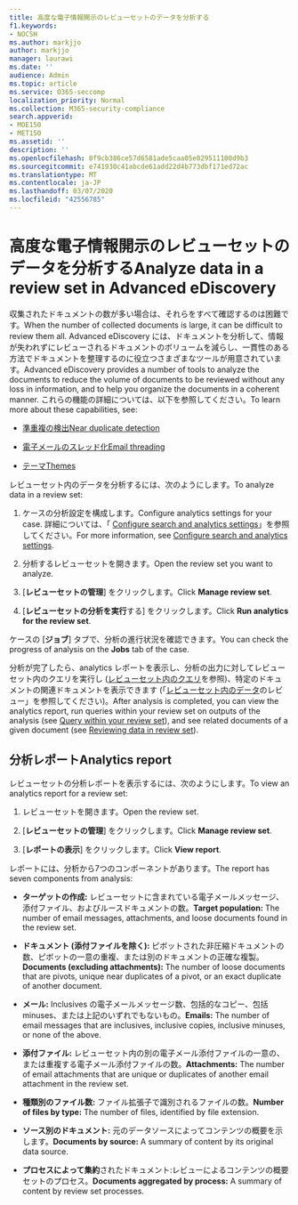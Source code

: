 ```yaml
---
title: 高度な電子情報開示のレビューセットのデータを分析する
f1.keywords:
- NOCSH
ms.author: markjjo
author: markjjo
manager: laurawi
ms.date: ''
audience: Admin
ms.topic: article
ms.service: O365-seccomp
localization_priority: Normal
ms.collection: M365-security-compliance
search.appverid:
- MOE150
- MET150
ms.assetid: ''
description: ''
ms.openlocfilehash: 0f9cb386ce57d6581ade5caa05e029511100d9b3
ms.sourcegitcommit: e741930c41abcde61add22d4b773dbf171ed72ac
ms.translationtype: MT
ms.contentlocale: ja-JP
ms.lasthandoff: 03/07/2020
ms.locfileid: "42556785"
---
```

# <a name="analyze-data-in-a-review-set-in-advanced-ediscovery"></a><span data-ttu-id="5661f-102">高度な電子情報開示のレビューセットのデータを分析する</span><span class="sxs-lookup"><span data-stu-id="5661f-102">Analyze data in a review set in Advanced eDiscovery</span></span>

<span data-ttu-id="5661f-103">収集されたドキュメントの数が多い場合は、それらをすべて確認するのは困難です。</span><span class="sxs-lookup"><span data-stu-id="5661f-103">When the number of collected documents is large, it can be difficult to review them all.</span></span> <span data-ttu-id="5661f-104">Advanced eDiscovery には、ドキュメントを分析して、情報が失われずにレビューされるドキュメントのボリュームを減らし、一貫性のある方法でドキュメントを整理するのに役立つさまざまなツールが用意されています。</span><span class="sxs-lookup"><span data-stu-id="5661f-104">Advanced eDiscovery provides a number of tools to analyze the documents to reduce the volume of documents to be reviewed without any loss in information, and to help you organize the documents in a coherent manner.</span></span> <span data-ttu-id="5661f-105">これらの機能の詳細については、以下を参照してください。</span><span class="sxs-lookup"><span data-stu-id="5661f-105">To learn more about these capabilities, see:</span></span>

- [<span data-ttu-id="5661f-106">準重複の検出</span><span class="sxs-lookup"><span data-stu-id="5661f-106">Near duplicate detection</span></span>](near-duplicates.md)

- [<span data-ttu-id="5661f-107">電子メールのスレッド化</span><span class="sxs-lookup"><span data-stu-id="5661f-107">Email threading</span></span>](email-threading.md)

- [<span data-ttu-id="5661f-108">テーマ</span><span class="sxs-lookup"><span data-stu-id="5661f-108">Themes</span></span>](themes.md)

<span data-ttu-id="5661f-109">レビューセット内のデータを分析するには、次のようにします。</span><span class="sxs-lookup"><span data-stu-id="5661f-109">To analyze data in a review set:</span></span>

1. <span data-ttu-id="5661f-110">ケースの分析設定を構成します。</span><span class="sxs-lookup"><span data-stu-id="5661f-110">Configure analytics settings for your case.</span></span> <span data-ttu-id="5661f-111">詳細については、「 [Configure search and analytics settings](configure-search-analytics-settings.md)」を参照してください。</span><span class="sxs-lookup"><span data-stu-id="5661f-111">For more information, see [Configure search and analytics settings](configure-search-analytics-settings.md).</span></span>

2. <span data-ttu-id="5661f-112">分析するレビューセットを開きます。</span><span class="sxs-lookup"><span data-stu-id="5661f-112">Open the review set you want to analyze.</span></span>

3. <span data-ttu-id="5661f-113">[**レビューセットの管理**] をクリックします。</span><span class="sxs-lookup"><span data-stu-id="5661f-113">Click **Manage review set**.</span></span>

4. <span data-ttu-id="5661f-114">[**レビューセットの分析を実行**する] をクリックします。</span><span class="sxs-lookup"><span data-stu-id="5661f-114">Click **Run analytics for the review set**.</span></span>

<span data-ttu-id="5661f-115">ケースの [**ジョブ**] タブで、分析の進行状況を確認できます。</span><span class="sxs-lookup"><span data-stu-id="5661f-115">You can check the progress of analysis on the **Jobs** tab of the case.</span></span>

 <span data-ttu-id="5661f-116">分析が完了したら、analytics レポートを表示し、分析の出力に対してレビューセット内のクエリを実行し ([レビューセット内のクエリ](review-set-search.md)を参照)、特定のドキュメントの関連ドキュメントを表示できます (「[レビューセット内のデータ](reviewing-data-in-review-set.md)のレビュー」を参照してください)。</span><span class="sxs-lookup"><span data-stu-id="5661f-116">After analysis is completed, you can view the analytics report, run queries within your review set on outputs of the analysis (see [Query within your review set](review-set-search.md)), and see related documents of a given document (see [Reviewing data in review set](reviewing-data-in-review-set.md)).</span></span>

## <a name="analytics-report"></a><span data-ttu-id="5661f-117">分析レポート</span><span class="sxs-lookup"><span data-stu-id="5661f-117">Analytics report</span></span>

<span data-ttu-id="5661f-118">レビューセットの分析レポートを表示するには、次のようにします。</span><span class="sxs-lookup"><span data-stu-id="5661f-118">To view an analytics report for a review set:</span></span>

1. <span data-ttu-id="5661f-119">レビューセットを開きます。</span><span class="sxs-lookup"><span data-stu-id="5661f-119">Open the review set.</span></span>

2. <span data-ttu-id="5661f-120">[**レビューセットの管理**] をクリックします。</span><span class="sxs-lookup"><span data-stu-id="5661f-120">Click **Manage review set**.</span></span>

3. <span data-ttu-id="5661f-121">[**レポートの表示**] をクリックします。</span><span class="sxs-lookup"><span data-stu-id="5661f-121">Click **View report**.</span></span>

<span data-ttu-id="5661f-122">レポートには、分析から7つのコンポーネントがあります。</span><span class="sxs-lookup"><span data-stu-id="5661f-122">The report has seven components from analysis:</span></span>

- <span data-ttu-id="5661f-123">**ターゲットの作成:** レビューセットに含まれている電子メールメッセージ、添付ファイル、およびルースドキュメントの数。</span><span class="sxs-lookup"><span data-stu-id="5661f-123">**Target population:** The number of email messages, attachments, and loose documents found in the review set.</span></span>

- <span data-ttu-id="5661f-124">**ドキュメント (添付ファイルを除く):** ピボットされた非圧縮ドキュメントの数、ピボットの一意の重複、または別のドキュメントの正確な複製。</span><span class="sxs-lookup"><span data-stu-id="5661f-124">**Documents (excluding attachments):** The number of loose documents that are pivots, unique near duplicates of a pivot, or an exact duplicate of another document.</span></span>

- <span data-ttu-id="5661f-125">**メール:** Inclusives の電子メールメッセージ数、包括的なコピー、包括 minuses、または上記のいずれでもないもの。</span><span class="sxs-lookup"><span data-stu-id="5661f-125">**Emails:** The number of email messages that are inclusives, inclusive copies, inclusive minuses, or none of the above.</span></span>

- <span data-ttu-id="5661f-126">**添付ファイル:** レビューセット内の別の電子メール添付ファイルの一意の、または重複する電子メール添付ファイルの数。</span><span class="sxs-lookup"><span data-stu-id="5661f-126">**Attachments:** The number of email attachments that are unique or duplicates of another email attachment in the review set.</span></span>

- <span data-ttu-id="5661f-127">**種類別のファイル数:** ファイル拡張子で識別されるファイルの数。</span><span class="sxs-lookup"><span data-stu-id="5661f-127">**Number of files by type:** The number of files, identified by file extension.</span></span>

- <span data-ttu-id="5661f-128">**ソース別のドキュメント:** 元のデータソースによってコンテンツの概要を示します。</span><span class="sxs-lookup"><span data-stu-id="5661f-128">**Documents by source:** A summary of content by its original data source.</span></span>

- <span data-ttu-id="5661f-129">**プロセスによって集約**されたドキュメント:レビューによるコンテンツの概要セットのプロセス。</span><span class="sxs-lookup"><span data-stu-id="5661f-129">**Documents aggregated by process:** A summary of content by review set processes.</span></span> 
